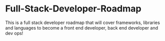 # Full-Stack-Developer-Roadmap
This is a full stack developer roadmap that will cover frameworks, libraries and languages to become a front end developer, back end developer and dev ops!
